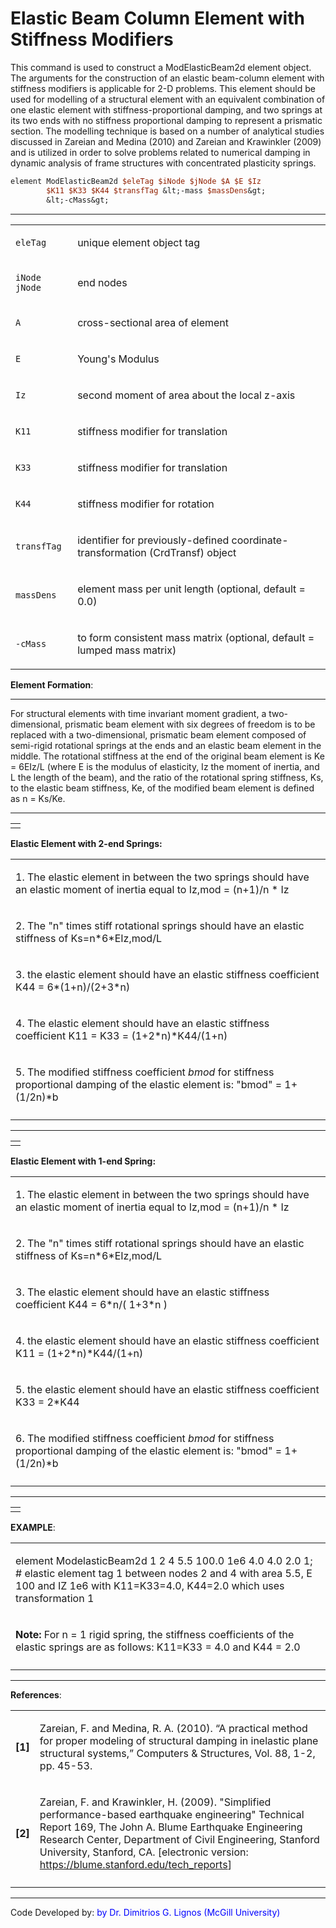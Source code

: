 # Elastic Beam Column Element with Stiffness Modifiers

<p>This command is used to construct a ModElasticBeam2d element object.
The arguments for the construction of an elastic beam-column element
with stiffness modifiers is applicable for 2-D problems. This element
should be used for modelling of a structural element with an equivalent
combination of one elastic element with stiffness-proportional damping,
and two springs at its two ends with no stiffness proportional damping
to represent a prismatic section. The modelling technique is based on a
number of analytical studies discussed in Zareian and Medina (2010) and
Zareian and Krawinkler (2009) and is utilized in order to solve problems
related to numerical damping in dynamic analysis of frame structures
with concentrated plasticity springs.</p>

```tcl
element ModElasticBeam2d $eleTag $iNode $jNode $A $E $Iz
        $K11 $K33 $K44 $transfTag &lt;-mass $massDens&gt;
        &lt;-cMass&gt;
```

<hr />
<table>
<tbody>
<tr class="odd">
<td><code class="parameter-table-variable">eleTag</code></td>
<td><p>unique element object tag</p></td>
</tr>
<tr class="even">
<td><p><code class="parameter-table-variable">iNode jNode</code></p></td>
<td><p>end nodes</p></td>
</tr>
<tr class="odd">
<td><code class="parameter-table-variable">A</code></td>
<td><p>cross-sectional area of element</p></td>
</tr>
<tr class="even">
<td><code class="parameter-table-variable">E</code></td>
<td><p>Young's Modulus</p></td>
</tr>
<tr class="odd">
<td><code class="parameter-table-variable">Iz</code></td>
<td><p>second moment of area about the local z-axis</p></td>
</tr>
<tr class="even">
<td><p><code class="parameter-table-variable">K11</code></p></td>
<td><p>stiffness modifier for translation</p></td>
</tr>
<tr class="odd">
<td><p><code class="parameter-table-variable">K33</code></p></td>
<td><p>stiffness modifier for translation</p></td>
</tr>
<tr class="even">
<td><p><code class="parameter-table-variable">K44</code></p></td>
<td><p>stiffness modifier for rotation</p></td>
</tr>
<tr class="odd">
<td><code class="parameter-table-variable">transfTag</code></td>
<td><p>identifier for previously-defined coordinate-transformation
(CrdTransf) object</p></td>
</tr>
<tr class="even">
<td><code class="parameter-table-variable">massDens</code></td>
<td><p>element mass per unit length (optional, default = 0.0)</p></td>
</tr>
<tr class="odd">
<td><p><code class="parameter-table-flag">-cMass</code></p></td>
<td><p>to form consistent mass matrix (optional, default = lumped mass
matrix)</p></td>
</tr>
</tbody>
</table>
<p><strong>Element Formation</strong>:</p>
<hr />
<p>For structural elements with time invariant moment gradient, a
two-dimensional, prismatic beam element with six degrees of freedom is
to be replaced with a two-dimensional, prismatic beam element composed
of semi-rigid rotational springs at the ends and an elastic beam element
in the middle. The rotational stiffness at the end of the original beam
element is Ke = 6EIz/L (where E is the modulus of elasticity, Iz the
moment of inertia, and L the length of the beam), and the ratio of the
rotational spring stiffness, Ks, to the elastic beam stiffness, Ke, of
the modified beam element is defined as n = Ks/Ke.</p>
<hr />
<table>
<tbody>
<tr class="odd">
<td></td>
</tr>
</tbody>
</table>
<p><strong>Elastic Element with 2-end Springs:</strong></p>
<table>
<tbody>
<tr class="odd">
<td><p>1. The elastic element in between the two springs should have an
elastic moment of inertia equal to Iz,mod = (n+1)/n * Iz</p></td>
</tr>
<tr class="even">
<td><p>2. The "n" times stiff rotational springs should have an elastic
stiffness of Ks=n*6*EIz,mod/L</p></td>
</tr>
<tr class="odd">
<td><p>3. the elastic element should have an elastic stiffness
coefficient K44 = 6*(1+n)/(2+3*n)</p></td>
</tr>
<tr class="even">
<td><p>4. The elastic element should have an elastic stiffness
coefficient K11 = K33 = (1+2*n)*K44/(1+n)</p></td>
</tr>
<tr class="odd">
<td><p>5. The modified stiffness coefficient <em>bmod</em> for stiffness
proportional damping of the elastic element is: "bmod" =
1+(1/2n)*b</p></td>
</tr>
<tr class="even">
<td></td>
</tr>
</tbody>
</table>
<hr />
<table>
<tbody>
<tr class="odd">
<td></td>
</tr>
</tbody>
</table>
<p><strong>Elastic Element with 1-end Spring:</strong></p>
<table>
<tbody>
<tr class="odd">
<td><p>1. The elastic element in between the two springs should have an
elastic moment of inertia equal to Iz,mod = (n+1)/n * Iz</p></td>
</tr>
<tr class="even">
<td><p>2. The "n" times stiff rotational springs should have an elastic
stiffness of Ks=n*6*EIz,mod/L</p></td>
</tr>
<tr class="odd">
<td><p>3. The elastic element should have an elastic stiffness
coefficient K44 = 6*n/( 1+3*n )</p></td>
</tr>
<tr class="even">
<td><p>4. the elastic element should have an elastic stiffness
coefficient K11 = (1+2*n)*K44/(1+n)</p></td>
</tr>
<tr class="odd">
<td><p>5. the elastic element should have an elastic stiffness
coefficient K33 = 2*K44</p></td>
</tr>
<tr class="even">
<td><p>6. The modified stiffness coefficient <em>bmod</em> for stiffness
proportional damping of the elastic element is: "bmod" =
1+(1/2n)*b</p></td>
</tr>
<tr class="odd">
<td></td>
</tr>
</tbody>
</table>
<hr />
<table>
<tbody>
<tr class="odd">
<td></td>
</tr>
</tbody>
</table>
<p><strong>EXAMPLE</strong>:</p>
<table>
<tbody>
<tr class="odd">
<td><p>element ModelasticBeam2d 1 2 4 5.5 100.0 1e6 4.0 4.0 2.0 1; #
elastic element tag 1 between nodes 2 and 4 with area 5.5, E 100 and IZ
1e6 with K11=K33=4.0, K44=2.0 which uses transformation 1</p></td>
</tr>
<tr class="even">
<td><p><strong>Note:</strong> For n = 1 rigid spring, the stiffness
coefficients of the elastic springs are as follows: K11=K33 = 4.0 and
K44 = 2.0</p></td>
</tr>
<tr class="odd">
<td></td>
</tr>
</tbody>
</table>
<hr />
<p><strong>References</strong>:</p>
<table>
<tbody>
<tr class="odd">
<td><p><strong>[1]</strong></p></td>
<td><p>Zareian, F. and Medina, R. A. (2010). “A practical method for
proper modeling of structural damping in inelastic plane structural
systems,” Computers &amp; Structures, Vol. 88, 1-2, pp. 45-53.</p></td>
</tr>
<tr class="even">
<td><p><strong>[2]</strong></p></td>
<td><p>Zareian, F. and Krawinkler, H. (2009). "Simplified
performance-based earthquake engineering" Technical Report 169, The John
A. Blume Earthquake Engineering Research Center, Department of Civil
Engineering, Stanford University, Stanford, CA. [electronic version: <a
href="https://blume.stanford.edu/tech_reports">https://blume.stanford.edu/tech_reports</a>]</p></td>
</tr>
<tr class="odd">
<td></td>
<td></td>
</tr>
</tbody>
</table>
<hr />
<p>Code Developed by: <span style="color:blue"> by Dr. Dimitrios
G. Lignos (McGill University) </span></p>
